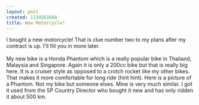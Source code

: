 ```yaml
--- 
layout: post
created: 1134561660
title: New Motorcycle!
---
```

I bought a new motorcycle!  That is clue number two to my plans after my contract is up.  I'll fill you in more later.<br /><br />My new bike is a Honda Phantom which is a really popular bike in Thailand, Malaysia and Singapore.  Again it is only a 200cc bike but that is really big here.  It is a cruiser style as opposed to a crotch rocket like my other bikes.  That makes it more comfortable for long ride (hint hint).  Here is a picture of a Phantom.  Not my bike but someone elses.  Mine is very much similar.  I got it used from the SP Country Director who bought it new and has only ridden it about 500 km.  <br /><br /><a href="/sites/default/files/blog/honda-phantom-717206.jpg"><img style="cursor:hand;" src="/sites/default/files/blog/honda-phantom-714102.jpg" border="0" alt="" /></a>
